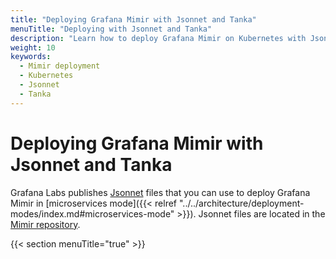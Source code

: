 ```yaml
---
title: "Deploying Grafana Mimir with Jsonnet and Tanka"
menuTitle: "Deploying with Jsonnet and Tanka"
description: "Learn how to deploy Grafana Mimir on Kubernetes with Jsonnet and Tanka."
weight: 10
keywords:
  - Mimir deployment
  - Kubernetes
  - Jsonnet
  - Tanka
---
```


# Deploying Grafana Mimir with Jsonnet and Tanka

Grafana Labs publishes [Jsonnet](https://jsonnet.org/) files that you can use to deploy Grafana Mimir in [microservices mode]({{< relref "../../architecture/deployment-modes/index.md#microservices-mode" >}}).
Jsonnet files are located in the [Mimir repository](https://github.com/grafana/mimir/tree/main/operations/mimir).

{{< section menuTitle="true" >}}
